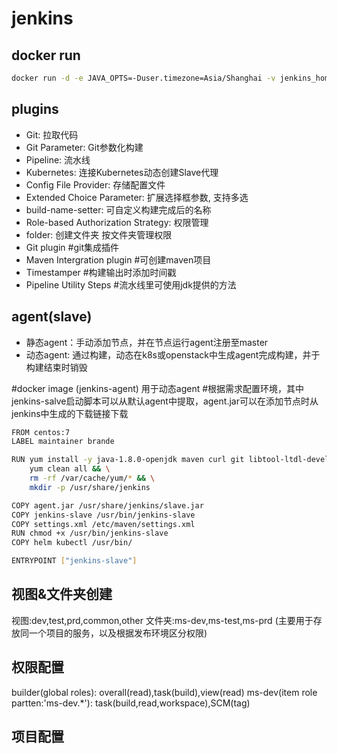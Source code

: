 # jenkins

##  docker run
```bash
docker run -d -e JAVA_OPTS=-Duser.timezone=Asia/Shanghai -v jenkins_home:/var/jenkins_home -p 8080:8080 -p 50000:50000  --name jenkins jenkins/jenkins:lts
```

## plugins
- Git: 拉取代码
- Git Parameter: Git参数化构建
- Pipeline: 流水线
- Kubernetes: 连接Kubernetes动态创建Slave代理
- Config File Provider: 存储配置文件
- Extended Choice Parameter: 扩展选择框参数, 支持多选
- build-name-setter: 可自定义构建完成后的名称
- Role-based Authorization Strategy: 权限管理
- folder: 创建文件夹 按文件夹管理权限
- Git plugin #git集成插件
- Maven Intergration plugin #可创建maven项目
- Timestamper #构建输出时添加时间戳
- Pipeline Utility Steps #流水线里可使用jdk提供的方法

## agent(slave)
- 静态agent：手动添加节点，并在节点运行agent注册至master
- 动态agent: 通过构建，动态在k8s或openstack中生成agent完成构建，并于构建结束时销毁

#docker image (jenkins-agent) 用于动态agent
#根据需求配置环境，其中jenkins-salve启动脚本可以从默认agent中提取，agent.jar可以在添加节点时从jenkins中生成的下载链接下载
```bash
FROM centos:7
LABEL maintainer brande

RUN yum install -y java-1.8.0-openjdk maven curl git libtool-ltdl-devel && \
    yum clean all && \
    rm -rf /var/cache/yum/* && \
    mkdir -p /usr/share/jenkins

COPY agent.jar /usr/share/jenkins/slave.jar
COPY jenkins-slave /usr/bin/jenkins-slave
COPY settings.xml /etc/maven/settings.xml
RUN chmod +x /usr/bin/jenkins-slave
COPY helm kubectl /usr/bin/

ENTRYPOINT ["jenkins-slave"]
```


## 视图&文件夹创建
视图:dev,test,prd,common,other
文件夹:ms-dev,ms-test,ms-prd (主要用于存放同一个项目的服务，以及根据发布环境区分权限)

## 权限配置
builder(global roles): overall(read),task(build),view(read)
ms-dev(item role partten:'ms-dev.*'):  task(build,read,workspace),SCM(tag)

## 项目配置